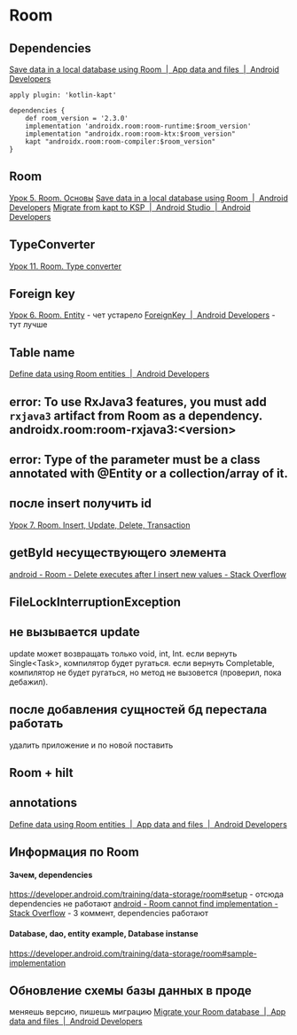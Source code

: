# Room
## Dependencies
[Save data in a local database using Room  |  App data and files  |  Android Developers](https://developer.android.com/training/data-storage/room)
```
apply plugin: 'kotlin-kapt' 

dependencies {
    def room_version = '2.3.0'
    implementation 'androidx.room:room-runtime:$room_version'
    implementation "androidx.room:room-ktx:$room_version"
    kapt "androidx.room:room-compiler:$room_version"
}
```
## Room
[Урок 5. Room. Основы](https://startandroid.ru/ru/courses/architecture-components/27-course/architecture-components/529-urok-5-room-osnovy.html)
[Save data in a local database using Room  |  Android Developers](https://developer.android.com/training/data-storage/room)
[Migrate from kapt to KSP  |  Android Studio  |  Android Developers](https://developer.android.com/build/migrate-to-ksp)

## TypeConverter
[Урок 11. Room. Type converter](https://startandroid.ru/ru/courses/architecture-components/27-course/architecture-components/539-urok-11-room-type-converter.html)

## Foreign key
[Урок 6. Room. Entity](https://startandroid.ru/ru/courses/architecture-components/27-course/architecture-components/530-urok-6-room-entity.html) - чет устарело
[ForeignKey  |  Android Developers](https://developer.android.com/reference/androidx/room/ForeignKey) - тут лучше
## Table name
[Define data using Room entities  |  Android Developers](https://developer.android.com/training/data-storage/room/defining-data)
## error: To use RxJava3 features, you must add `rxjava3` artifact from Room as a dependency. androidx.room:room-rxjava3:\<version>


## error: Type of the parameter must be a class annotated with @Entity or a collection/array of it.


## после insert получить id
[Урок 7. Room. Insert, Update, Delete, Transaction](https://startandroid.ru/ru/courses/architecture-components/27-course/architecture-components/531-urok-7-room-insert-update-delete-transaction.html)

## getById несуществующего элемента
[android - Room - Delete executes after I insert new values - Stack Overflow](https://stackoverflow.com/questions/53344456/room-delete-executes-after-i-insert-new-values/53345937)
## FileLockInterruptionException

## не вызывается update
update может возвращать только void, int, Int. если вернуть Single\<Task>, компилятор будет ругаться. если вернуть Completable, компилятор не будет ругаться, но метод не вызовется (проверил, пока дебажил).
## после добавления сущностей бд перестала работать
удалить приложение и по новой поставить
## Room + hilt

## annotations
[Define data using Room entities  |  App data and files  |  Android Developers](https://developer.android.com/training/data-storage/room/defining-data)

## Информация по Room
#### Зачем, dependencies
https://developer.android.com/training/data-storage/room#setup - отсюда dependencies не работают
[android - Room cannot find implementation - Stack Overflow](https://stackoverflow.com/questions/47274677/room-cannot-find-implementation) - 3 коммент, dependencies работают
#### Database, dao, entity example, Database instanse
https://developer.android.com/training/data-storage/room#sample-implementation
## Обновление схемы базы данных в проде
меняешь версию, пишешь миграцию
[Migrate your Room database  |  App data and files  |  Android Developers](https://developer.android.com/training/data-storage/room/migrating-db-versions)